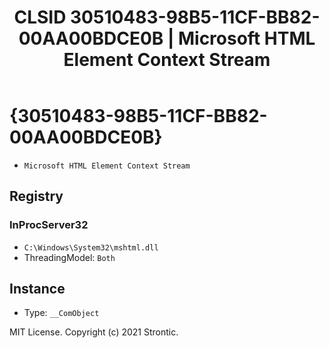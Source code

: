 ﻿---
title: "CLSID 30510483-98B5-11CF-BB82-00AA00BDCE0B | Microsoft HTML Element Context Stream"
excerpt: What is COM-Object CLSID 30510483-98B5-11CF-BB82-00AA00BDCE0B?
---

# {30510483-98B5-11CF-BB82-00AA00BDCE0B}

* `Microsoft HTML Element Context Stream`

## Registry


### InProcServer32

* `C:\Windows\System32\mshtml.dll`
* ThreadingModel: `Both`

## Instance

* Type: `__ComObject`

MIT License. Copyright (c) 2021 Strontic.


